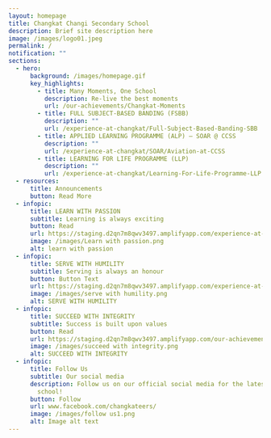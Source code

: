 ```yaml
---
layout: homepage
title: Changkat Changi Secondary School
description: Brief site description here
image: /images/logo01.jpeg
permalink: /
notification: ""
sections:
  - hero:
      background: /images/homepage.gif
      key_highlights:
        - title: Many Moments, One School
          description: Re-live the best moments
          url: /our-achievements/Changkat-Moments
        - title: FULL SUBJECT-BASED BANDING (FSBB)
          description: ""
          url: /experience-at-changkat/Full-Subject-Based-Banding-SBB
        - title: APPLIED LEARNING PROGRAMME (ALP) – SOAR @ CCSS
          description: ""
          url: /experience-at-changkat/SOAR/Aviation-at-CCSS
        - title: LEARNING FOR LIFE PROGRAMME (LLP)
          description: ""
          url: /experience-at-changkat/Learning-For-Life-Programme-LLP
  - resources:
      title: Announcements
      button: Read More
  - infopic:
      title: LEARN WITH PASSION
      subtitle: Learning is always exciting
      button: Read
      url: https://staging.d2qn7m8qwv3497.amplifyapp.com/experience-at-changkat/SOAR/Aviation-at-CCSS
      image: /images/Learn with passion.png
      alt: learn with passion
  - infopic:
      title: SERVE WITH HUMILITY
      subtitle: Serving is always an honour
      button: Button Text
      url: https://staging.d2qn7m8qwv3497.amplifyapp.com/experience-at-changkat/Learning-For-Life-Programme-LLP
      image: /images/serve with humility.png
      alt: SERVE WITH HUMILITY
  - infopic:
      title: SUCCEED WITH INTEGRITY
      subtitle: Success is built upon values
      button: Read
      url: https://staging.d2qn7m8qwv3497.amplifyapp.com/our-achievements/CCA-Achievements
      image: /images/succeed with integrity.png
      alt: SUCCEED WITH INTEGRITY
  - infopic:
      title: Follow Us
      subtitle: Our social media
      description: Follow us on our official social media for the latest happenings in
        school!
      button: Follow
      url: www.facebook.com/changkateers/
      image: /images/follow us1.png
      alt: Image alt text
---
```

